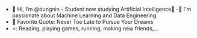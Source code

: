 - 👋 Hi, I’m @dungnin - Student now studying Artificial Intelligence🌻
-🔭 I'm passionate about Machine Learning and Data Engineering
- 💪 Favorite Quote: Never Too Late to Pursue Your Dreams
- ⭐: Reading, playing games, running, making new friends,...

<!---
dungnin/dungnin is a ✨ special ✨ repository because its `README.md` (this file) appears on your GitHub profile.
You can click the Preview link to take a look at your changes.
--->
